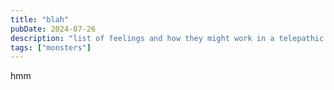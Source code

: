 ```yaml
---
title: "blah"
pubDate: 2024-07-26
description: "list of feelings and how they might work in a telepathic world"
tags: ["monsters"]
---
```


hmm